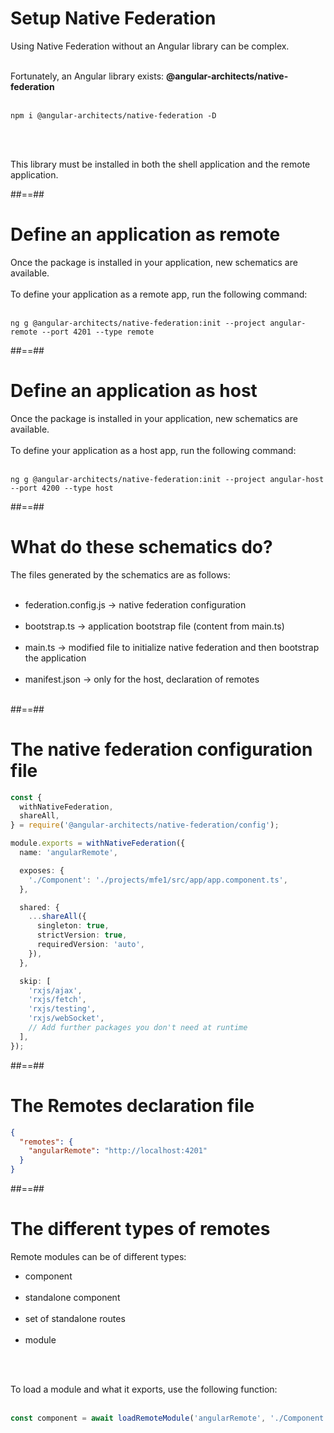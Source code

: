 <!-- .slide: class="with-code inconsolata" -->
# Setup Native Federation

Using Native Federation without an Angular library can be complex.<br/><br/>

Fortunately, an Angular library exists: __@angular-architects/native-federation__ <br/><br/>

```shell
npm i @angular-architects/native-federation -D
```
<!-- .element: class="big-code" -->

<br/><br/>

This library must be installed in both the shell application and the remote application.
<!-- .element: class="important" -->

##==##

<!-- .slide: class="with-code inconsolata" -->
# Define an application as remote

Once the package is installed in your application, new schematics are available.<br/><br/>
To define your application as a remote app, run the following command:<br/><br/>

```shell
ng g @angular-architects/native-federation:init --project angular-remote --port 4201 --type remote
```
<!-- .element: class="big-code" -->

##==##

<!-- .slide: class="with-code inconsolata" -->
# Define an application as host

Once the package is installed in your application, new schematics are available.<br/><br/>
To define your application as a host app, run the following command:<br/><br/>

```shell
ng g @angular-architects/native-federation:init --project angular-host --port 4200 --type host
```
<!-- .element: class="big-code" -->

##==##

# What do these schematics do?

The files generated by the schematics are as follows:<br/><br/>

- federation.config.js -> native federation configuration <br/><br/>
- bootstrap.ts -> application bootstrap file (content from main.ts) <br/><br/>
- main.ts -> modified file to initialize native federation and then bootstrap the application <br/><br/>
- manifest.json -> only for the host, declaration of remotes <br/><br/>


##==##

<!-- .slide: class="with-code inconsolata" -->
# The native federation configuration file

```typescript
const {
  withNativeFederation,
  shareAll,
} = require('@angular-architects/native-federation/config');

module.exports = withNativeFederation({
  name: 'angularRemote',

  exposes: {
    './Component': './projects/mfe1/src/app/app.component.ts',
  },

  shared: {
    ...shareAll({
      singleton: true,
      strictVersion: true,
      requiredVersion: 'auto',
    }),
  },

  skip: [
    'rxjs/ajax',
    'rxjs/fetch',
    'rxjs/testing',
    'rxjs/webSocket',
    // Add further packages you don't need at runtime
  ],
});
```
<!-- .element: class="medium-code" -->

##==##
<!-- .slide: class="with-code inconsolata" -->
# The Remotes declaration file

```json
{
  "remotes": {
    "angularRemote": "http://localhost:4201"
  }
}
```
<!-- .element: class="big-code" -->

##==##
<!-- .slide: class="with-code inconsolata" -->
# The different types of remotes

Remote modules can be of different types:

- component <br/><br/>
- standalone component <br/><br/>
- set of standalone routes <br/><br/>
- module

<br/><br/>

To load a module and what it exports, use the following function:<br/><br/>

```typescript
const component = await loadRemoteModule('angularRemote', './Component');
```
<!-- .element: class="big-code" -->
